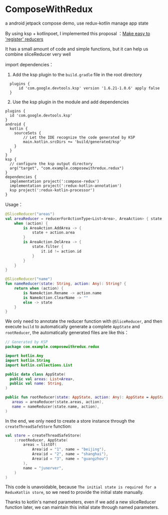 # ComposeWithRedux
a android jetpack compose demo, use redux-kotlin manage app state

By using ksp + kotlinpoet, I implemented this proposal ：[Make easy to 'register' reducers](https://trello.com/c/WXS3RRKM/15-make-easy-to-register-reducers)

It has a small amount of code and simple functions, but it can help us combine sliceReducer very well

import dependencies：
1. Add the ksp plugin to the `build.gradle` file in the root directory
  ```
    plugins {
        id 'com.google.devtools.ksp' version '1.6.21-1.0.6' apply false
    }
  ```
2. Use the ksp plugin in the module and add dependencies
  ```
  plugins {
    id 'com.google.devtools.ksp'
  }
  android {
    kotlin {
      sourceSets {
          // Let the IDE recognize the code generated by KSP
          main.kotlin.srcDirs += 'build/generated/ksp'
      }
    }
  }
  ksp {
    // configure the ksp output directory
    arg("target", "com.example.composewithredux.redux")
  }
  dependencies {
    implementation project(':compose-redux')
    implementation project(':redux-kotlin-annotation')
    ksp project(':redux-kotlin-processor')
  }
  ```

Usage：

```kotlin
@SliceReducer("areas")
val areaReducer = reducerForActionType<List<Area>, AreaAction> { state, action ->
    when (action) {
        is AreaAction.AddArea -> {
            state + action.area
        }
        is AreaAction.DelArea -> {
            state.filter {
                it.id != action.id
            }
        }
    }
}

@SliceReducer("name")
fun nameReducer(state: String, action: Any): String? {
    return when (action) {
        is NameAction.Rename -> action.name
        is NameAction.ClearName -> ""
        else -> state
    }
}
```

We only need to annotate the reducer function with `@SliceReducer`, and then execute `build` to automatically generate a complete `AppState` and `rootReducer`, the automatically generated files are like this：

```kotlin
// Generated by KSP
package com.example.composewithredux.redux

import kotlin.Any
import kotlin.String
import kotlin.collections.List

public data class AppState(
  public val areas: List<Area>,
  public val name: String,
)

public fun rootReducer(state: AppState, action: Any): AppState = AppState(
   areas = areaReducer(state.areas, action),
   name = nameReducer(state.name, action),
)
```

In the end, we only need to create a store instance through the `createThreadSafeStore` function:

```kotlin
val store = createThreadSafeStore(
    ::rootReducer, AppState(
        areas = listOf(
            Area(id = "1", name = "beijing"),
            Area(id = "2", name = "shanghai"),
            Area(id = "3", name = "guangzhou")
        ),
        name = "junerver",
    )
)
```
This code is unavoidable, because `The initial state is required for a ReduxKotlin store`, so we need to provide the initial state manually.

Thanks to kotlin's named parameters, even if we add a new sliceReducer function later, we can maintain this initial state through named parameters.